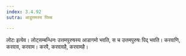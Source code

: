 ```yaml
---
index: 3.4.92
sutra: आडुत्तमस्य पिच्च

---
```

लोटः इत्येव। लोट्सम्बन्धिनः उत्तमपुरुषस्य आडागमो भवति, स च उत्तमपुरुषः पिद् भवति। करवाणि, करवाव, करवाम। करवै, करवावहै, करवामहै।